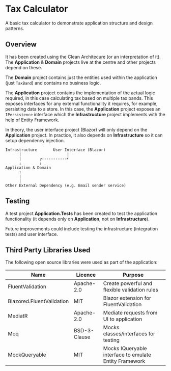 ﻿
# Tax Calculator

A basic tax calculator to demonstrate application structure and design patterns.

## Overview

It has been created using the Clean Architecure (or an interpretation of it). The **Application** & **Domain** projects live at the centre and other projects depend on these.

The **Domain** project contains just the entities used within the application (just `TaxBand`) and contains no business logic.

The **Application** project contains the implementation of the actual logic required, in this case calculating tax based on multiple tax bands. This exposes interfaces for any external functionality it requires, for example, persisting data to a store.
In this case, the **Application** project exposes an `IPersistence` interface which the **Infrastructure** project implements with the help of Entity Framework.

In theory, the user interface project (Blazor) will only depend on the **Application** project. In practice, it also depends on **Infrastructure** so it can setup dependency injection.

```
Infrastructure       User Interface (Blazor)
      |                    |
      |        ┍-----------┙
      ↓        ↓
Application & Domain
      ↑
      |
      |
Other External Dependency (e.g. Email sender service)
```

## Testing

A test project **Application.Tests** has been created to test the application functionality (it depends only on **Application**, not on  **Infrastructure**).

Future improvements could include testing the infrastructure (integration tests) and user interface.

## Third Party Libraries Used

The following open source libraries were used as part of the application:

| Name | Licence | Purpose |
| --- | --- | --- |
| FluentValidation | Apache-2.0 | Create powerful and flexible validation rules |
| Blazored.FluentValidation | MIT | Blazor extension for FluentValidation |
| MediatR | Apache-2.0 | Mediate requests from UI to application |
| Moq | BSD-3-Clause | Mocks classes/interfaces for testing |
| MockQueryable | MIT | Mocks IQueryable interface to emulate Entity Framework |
